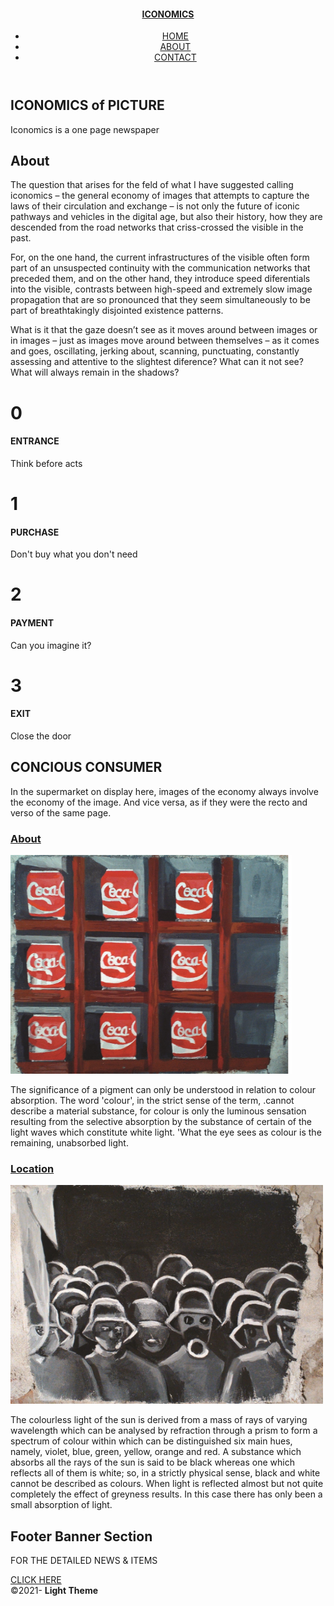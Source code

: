 
<head>
<meta charset="utf-8">
<meta http-equiv="X-UA-Compatible" content="IE=edge">
<meta name="BTk" content="width=device-width, initial-scale=1">
<title>The Supermarket of Images</title>
<link rel="shortcut icon" type="image/png" href="IMG_20200904_103322.jpg" />
<link href="css/singlePageTemplate.css" rel="stylesheet" type="text/css">
<!--The following script tag downloads a font from the Adobe Edge Web Fonts server for use within the web page. We recommend that you do not modify it.-->
<script>var __adobewebfontsappname__="dreamweaver"</script>
<script src="http://use.edgefonts.net/source-sans-pro:n2:default.js" type="text/javascript"></script>
<!-- HTML5 shim and Respond.js for IE8 support of HTML5 elements and media queries -->
<!-- WARNING: Respond.js doesn't work if you view the page via file:// -->
<!--[if lt IE 9]>
      <script src="https://oss.maxcdn.com/html5shiv/3.7.2/html5shiv.min.js"></script>
      <script src="https://oss.maxcdn.com/respond/1.4.2/respond.min.js"></script>
    <![endif]-->
</head>
<body>
<!-- Main Container -->
<div class="container"> 
  <!-- Navigation -->
  <header> <a href="">
    <h4 class="logo">ICONOMICS</h4>
    </a>
    <nav>
      <ul>
        <li><a href="#hero">HOME</a></li>
        <li><a href="#about">ABOUT</a></li>
        <li> <a href="#contact">CONTACT</a></li>
      </ul>
    </nav>
  </header>
  <!-- Hero Section -->
  <section class="hero" id="hero">
    <h2 class="hero_header">ICONOMICS of<span class="light"> PICTURE</span></h2>
    <p class="tagline">Iconomics is a one page newspaper</p>
  </section>
  <!-- About Section -->
  <section class="about" id="about">
    <h2 class="hidden">About</h2>
    <p class="text_column">The question that arises for the feld of what I have suggested 
calling iconomics – the general economy of images that attempts to capture the laws of their circulation and exchange – is not only the future of iconic pathways and vehicles in the 
digital age, but also their history, how they are descended from the road networks that criss-crossed the visible in the past. </p>
    <p class="text_column"> For, on the one hand, the current infrastructures of the visible often form part of an unsuspected continuity with the communication networks that preceded them, and on the other hand, they introduce speed diferentials into the visible, contrasts between high-speed and extremely slow image propagation that are so pronounced that they seem simultaneously to be part of breathtakingly disjointed existence patterns. </p>
    <p class="text_column">What is it that the gaze doesn’t see as it moves around between 
images or in images – just as images move around between themselves – as it comes and goes, oscillating, jerking about, scanning, punctuating, constantly assessing and attentive to 
the slightest diference? What can it not see? What will always remain in the shadows? </p>
  </section>
  <!-- Stats Gallery Section -->
  <div class="gallery">
    <div class="thumbnail">
      <h1 class="stats">0</h1>
		<h4>ENTRANCE</h4>
		<p>Think before acts</p>
    </div>
    <div class="thumbnail">
      <h1 class="stats">1</h1>
		<h4>PURCHASE</h4>
		<p>Don't buy what you don't need</p>
    </div>
    <div class="thumbnail">
      <h1 class="stats">2</h1>
		<h4>PAYMENT</h4>
      <p>Can you imagine it?</p>
    </div>
    <div class="thumbnail">
      <h1 class="stats">3</h1>
		<h4>EXIT</h4>
		<p>Close the door</p>
    </div>
  </div>
  <!-- Parallax Section -->
  <section class="banner">
    <h2 class="parallax">CONCIOUS CONSUMER</h2>
    <p class="parallax_description">In the supermarket on display here, images of the economy always involve the economy of the image. And vice versa, as if they were the recto and verso of the same page.</p>
  </section>
  <!-- More Info Section -->
  <footer>
    <article class="footer_column">
      <h3>		<a href="screen-recording (2).webm">About</a></h3>
      <img src="4.jpg" width="450" height="350" alt=""/>
      <p>The significance of a pigment can only be understood in relation to colour absorption. The word 'colour', in the strict sense of the term, .cannot describe a material substance, for colour is only the luminous sensation resulting from the selective absorption by the substance of certain of the light waves which constitute white light. 'What the eye sees as colour is the remaining, unabsorbed light.  </p>
    </article>
    <article class="footer_column">
      <h3><a href="screen-recording (1).webm">Location</a></h3>
      <img src="5 (2).jpg" width="500" height="350" alt=""/>
      <p>The colourless light of the sun is derived from a mass of rays of varying wavelength which can be analysed by refraction through a prism to form a spectrum of colour within which can be distinguished six main hues, namely, violet, blue, green, yellow, orange and red. A substance which absorbs all the rays of the sun is said to be black whereas one which reflects all of them is white; so, in a strictly physical sense, black and white cannot be described as colours. When light is reflected almost but not quite completely the effect of greyness results. In this case there has only been a small absorption of light. </p>
    </article>
  </footer>
  <!-- Footer Section -->
  <section class="footer_banner" id="contact">
    <h2 class="hidden">Footer Banner Section </h2>
    <p class="hero_header">FOR THE DETAILED NEWS &amp; ITEMS</p>
    <div class="button"><a href="https://szepmestersegek.hu/">CLICK HERE</a></div>
  </section>
  <!-- Copyrights Section -->
  <div class="copyright">&copy;2021- <strong>Light Theme</strong></div>
</div>
<!-- Main Container Ends -->
</body>

